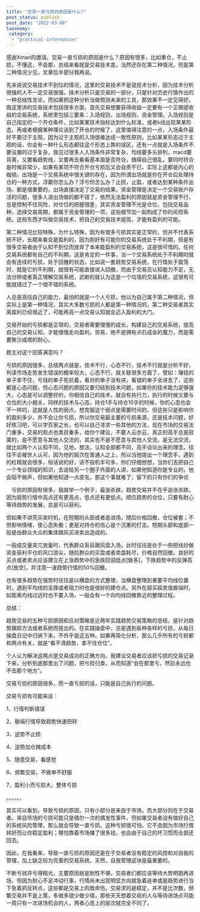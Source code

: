 ```yaml
---
title: "交易一直亏损的原因是什么?"
post_status: publish
post_date: "2022-03-08"
taxonomy:
 category: 
  - "practical-information"
---
```


感谢Xman的邀请。交易一直亏损的原因是什么？原因有很多，比如重仓，不止损，不懂这，不会那，总结来看就是交易技术差。当然还存在第二种情况，但是第二种情况少见，文章后半部分我再说。

先来说说交易技术不到位的情况，这里的交易技术不是说技术分析，因为技术分析很强的人不一定交易很强，技术分析只是交易的一部分，只是针对历史行情作出的一种总结性言论，而如果把这种分析当做预测未来的工具，那效果不一定见得好。我这里讲的交易技术包括很多方面，首先交易想要获得收益一定要有一个正期望收益的交易系统，系统里包括三要素：入场规则，出场规则，资金管理。入场规则是自己指定的一个开仓条件，比如某某技术指标达到什么标准，或者k线出现某某形态，再或者根据某种理论该到了开仓的时候了，这里值得注意的一点，入场条件最好不要过于主观，因为过于主观的入场很难达成一致性原则，比如某某形态过于主观的话，你会有一种什么形态都往这个形态上靠的误区，还有一点就是入场条件不要设置的过于复杂，我见过很多人入场条件非常复杂，均线要多头排列，macd要背离，又要看趋势线，又要再去看看基本面是否符合，搞得自己很乱，要同时符合是时候非常少，如果有某项不符合开仓亏损后又会自责不已，实际上这都是内心的枷锁。出场是一个交易系统中很关键的存在，因为所谓出场就是你在开仓后处理持仓的一种方式，浮赢你怎么办？浮亏你怎么办？止损，止盈，或者达到某种条件出场，都是很重要的，出场直接决定了交易的结果。资金管理是决定一个交易账户存活的问题，很多人进出场做的都不错了，依然无法盈利的原因就是资金管理不行，总是控制不住风险，对仓位的把握很差，其实资金管理不光是仓位，包括交易品种，选择交易周期，都属于资金管理的一项，这些细节加一起构成了你的风控系统。这些东西才叫做交易技术，把自己的交易技术提高，才能有盈利的可能。

第二种情况比较特殊，为什么特殊，因为有很多亏损其实是正常的，但并不代表系统不好，长期来看会是盈利的，因为刚好有可能你的交易系统处于不利期，但是有很多交易者由于认知不到位而放弃了本来能盈利的交易系统，这是很可惜的。任何交易系统都有自己的不利期，这是肯定的一件事，当一个交易系统处于不利期时就会有连续的亏损，处于回撤的状态，比如说一套趋势交易系统，在行情处于震荡时，就是它的不利期，就很有可能直接进入回撤，而由于交易员认知能力不足，无法分辨或者真正理解交易系统，武断的就认为这是一个垃圾的交易系统，这很有可能就错过了一个很不错的系统。

人总是高估自己的能力，最怕的就是一个人亏损，他以为自己属于第二种情况，但实际上是第一种情况，其实大多数亏损的人都是第一种情况的，第二种交易者其实离盈利已经很近了，可能再高一点交易认知就会迈入盈利的大门。

交易开始的亏损都是正常的，交易者需要慢慢的成长，构建自己的交易系统，提高自己的交易认知，才能慢慢走向盈利，贸易，绝不是拥有点石成金的魔力，而是需要聚沙成塔的耐心。

题主对这个回答满意吗？

亏损的原因很多，总结两点就是，技术不行，心态不行，技术不行就是分析不好，判读市场走势发生错误的概率较大，心态不行，就关联很多方面了，譬如：赚钱的单子拿不住，亏钱的单子死抗着，看对的单子没有进，看错的单子全进去了，这些都是心态问题，但心态问题的原因又要归结到技术问题，如果你的技术能力足够强大，心态是可以调整好的，你相信自己的技术，就会有执行力，执行的时候又要与仓位的大小相关，同样的技术与心态，持仓1手与持仓10手的时候，你的心态也会不一样的，这就是人性的弱点，想克服这个弱点是需要时间的，但这些只是影响你的盈利多少，并不会让你亏损，所以你交易最主要的亏损来源，还是技术问题，好好练习吧，可以学百家之长，也可以自己寻求一些其他的方法，现在市场的交易法门重多，交易的观点也类目重多，给你个建议，不要人云亦云，真正的高手总是寂寞的，是不愿意与其他人交流的，其实也不是不愿意与其他人交流，是无法交流，就比如两个人认知不同，见地，想法，认知全部都不同，高手谈论出来的理念，往往不会被世人认可，因为他的层次在普通人之上，所以当他提出一个理念手，遇到的杠精就会很多，俗话说的好，话不投机半句多，你们仔细想想，当你们去把自己一个专业领域的知识，去说给另一个圈子外面的人讲，如果他知道你是专业的，他会陌不做声，但如果他知道一点皮毛，那这个事就难了，留下的只有你们的争论

　亏损的原因有很多，我就举一个例子，最涨杀跌，趋势交易并不在乎追涨杀跌，因为趋势行情中高点还有更高点，低点还有更低点。顺应趋势的仓位，只要有耐心等待趋势的发展，总是可以获利。

但如果不讲究买卖时机，在短期的头部或者底进场，随后价格回撤，仓位被套；不但影响情绪，使心态失衡；更是对持仓的信心是个沉重的打击。短期头部和底部一般是由群众大众的集体跟风买进卖出造成的。  

一般成交量突兀放量时，代表群众盲目跟风盘入场，此时往往是处于一些短线炒做资金获利平仓的风口浪尖，随后群众的买盘或者卖盘耗尽，价格自然回撤。良好的买点或者卖点应该建立在上涨趋势中的急跌回调低点[做多]，下跌趋势中的反弹高点[放空]，并注意一波趋势行情的50%回撤。  

也有很多趋势在强势时往往是以横盘的方式整理，当横盘整理到重要平均线位置时，遇到平均线的支撑或者阻力时也是很好的建仓点。另外在超买超卖值极端时，如距离均线过远时也不要入场，一般会有一个向均线回撤靠近的整理过程。  

总结：  

趋势交易的五种亏损原因和应对策略是近两年实践趋势交易策略的总结，是针对趋势跟踪方法或者系统而提出的。在实践操盘中，总是遇到各种各样的亏损，从每日操盘日记中归纳下来，不外乎是这五种。如果再简化分析，那么几乎所有的亏损都和两点有关，就是“看不清趋势，拿不住仓位”。

个人认为解决这两点是交易成功的正确方向。我建议交易者应该把亏损的交易记录下来，分析到底那里出了问题，把亏损归类，从而知道“会在那里亏，然后永远也不去那个地方”。  

交易亏损的原因很多，而一直亏损的话，只能是自己执行的问题。  

交易亏损有可能来自：

1、行情判断错误

2、极端行情导致趋势快速扭转

3、逆势不止损

4、逆势加仓摊成本

5、随意交易，看感觉

6、频繁交易，不做单不舒服

7、盈利小而亏损大，整体亏损

。。。。。。

其实可以看到，导致亏损的原因，只有小部分是来自于市场，而大部分则在于交易者。来自市场的亏损可能只是偶尔一次的偶发性事件，但如果交易者没有做好自己的系统风险管理，那么就会导致一直亏损。这种亏损很可怕，它不会因为市场行情转好而让你稳定盈利；哪怕靠着市场赚了很多钱，也会由于自己的坏习惯而全部还回去。

因此，在我看来，导致一直亏损的原因还是在于交易者没有稳定的风控和对自我的管理，加上缺乏较为完善的交易系统。天然，自我管理这块是最重要的。

不断亏钱并亏得精光，主要原因就是耐性不够。交易者们都应该等待大势明朗再进场，但因为耐心不足冲动行事，行情尚未出现明显方向就急着追单或是趋势进行当下急着抓反转点，这些都是交易上的致命伤。交易求的是稳定，并不是比次数，频繁交易并不是上策，多做多错少做少错，那些天天想着交易的人与等待进场点可能一周只有一次进场机会的人，两者心态上的层次就完全不同了。

